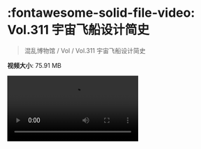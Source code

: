 # :fontawesome-solid-file-video: Vol.311 宇宙飞船设计简史

> 混乱博物馆 / Vol / Vol.311 宇宙飞船设计简史

**视频大小**: 75.91 MB

<div class="video"><video src="https://file.hsyhx.top/archive/311.mp4" controls preload>🤔 您的浏览器不支持 video 标签</video></div>